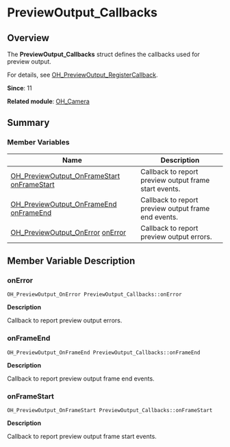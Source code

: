 # PreviewOutput_Callbacks


## Overview

The **PreviewOutput_Callbacks** struct defines the callbacks used for preview output.

For details, see [OH_PreviewOutput_RegisterCallback](_o_h___camera.md#oh_previewoutput_registercallback).

**Since**: 11

**Related module**: [OH_Camera](_o_h___camera.md)


## Summary


### Member Variables

| Name| Description| 
| -------- | -------- |
| [OH_PreviewOutput_OnFrameStart](_o_h___camera.md#oh_previewoutput_onframestart) [onFrameStart](#onframestart) | Callback to report preview output frame start events.| 
| [OH_PreviewOutput_OnFrameEnd](_o_h___camera.md#oh_previewoutput_onframeend) [onFrameEnd](#onframeend) | Callback to report preview output frame end events.| 
| [OH_PreviewOutput_OnError](_o_h___camera.md#oh_previewoutput_onerror) [onError](#onerror) | Callback to report preview output errors.| 


## Member Variable Description


### onError

```
OH_PreviewOutput_OnError PreviewOutput_Callbacks::onError
```

**Description**

Callback to report preview output errors.


### onFrameEnd

```
OH_PreviewOutput_OnFrameEnd PreviewOutput_Callbacks::onFrameEnd
```

**Description**

Callback to report preview output frame end events.


### onFrameStart

```
OH_PreviewOutput_OnFrameStart PreviewOutput_Callbacks::onFrameStart
```

**Description**

Callback to report preview output frame start events.

